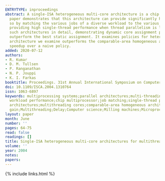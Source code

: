 ```yaml
---
ENTRYTYPE: inproceedings
abstract: A single-ISA heterogeneous multi-core architecture is a chip multiprocessor composed of cores of varying size, performance, and complexity. This
  paper demonstrates that this architecture can provide significantly higher performance in the same area than a conventional chip multiprocessor. It does
  so by matching the various jobs of a diverse workload to the various cores. This type of architecture covers a spectrum of workloads particularly well,
  providing high single-thread performance when thread parallelism is low, and high throughput when thread parallelism is high. This paper examines two
  such architectures in detail, demonstrating dynamic core assignment policies that provide significant performance gains over naive assignment, and even
  outperform the best static assignment. It examines policies for heterogeneous architectures both with and without multithreading cores. One heterogeneous
  architecture we examine outperforms the comparable-area homogeneous architecture by up to 63\%, and our best core assignment strategy achieves up to 31\%
  speedup over a naive policy.
added: 2020-07-12
authors:
- R. Kumar
- D. M. Tullsen
- P. Ranganathan
- N. P. Jouppi
- K. I. Farkas
booktitle: Proceedings. 31st Annual International Symposium on Computer Architecture, 2004.
doi: 10.1109/ISCA.2004.1310764
issn: 1063-6897
keywords: multiprocessing systems;parallel architectures;multi-threading;microprocessor chips;instruction sets;single-ISA heterogeneous multicore architectures;multithreaded
  workload performance;chip multiprocessor;job matching;single-thread performance;thread parallelism;dynamic core assignment policies;static assignment;heterogeneous
  architectures;multithreading cores;comparable-area homogeneous architecture;naive policy;Computer architecture;Throughput;Yarn;Parallel processing;Performance
  gain;Multithreading;Delay;Computer science;Milling machines;Microprocessors
layout: paper
month: June
number: ''
pages: 64-75
read: false
readings: []
title: Single-ISA heterogeneous multi-core architectures for multithreaded workload performance
volume: ''
year: 2004
notes:
papers:
---
```

{% include links.html %}
